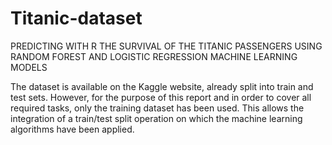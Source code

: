 # Titanic-dataset

PREDICTING WITH R THE SURVIVAL OF THE TITANIC PASSENGERS USING RANDOM FOREST AND LOGISTIC REGRESSION MACHINE LEARNING MODELS

The dataset is available on the Kaggle website, already split into train and test sets. However, for the purpose of this report and in order to cover all required tasks, only the training dataset has been used. This allows the integration of a train/test split operation on which the machine learning algorithms have been applied. 
